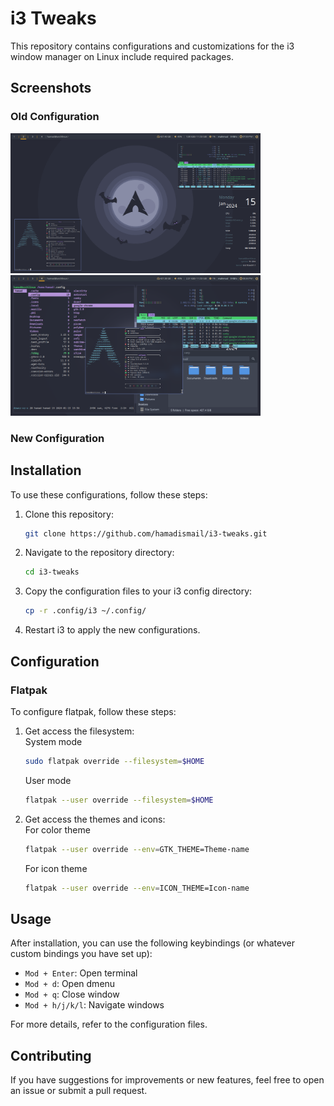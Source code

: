 # i3 Tweaks

This repository contains configurations and customizations for the i3 window manager on Linux include required packages.

## Screenshots

### Old Configuration
<p float="left">
  <img src="screenshots/old-config-1.png" alt="Old Configuration 1" width="400" />
  <img src="screenshots/old-config-2.png" alt="Old Configuration 2" width="400" />
</p>

### New Configuration

## Installation

To use these configurations, follow these steps:

1. Clone this repository:
    ```bash
    git clone https://github.com/hamadismail/i3-tweaks.git
    ```

2. Navigate to the repository directory:
    ```bash
    cd i3-tweaks
    ```

3. Copy the configuration files to your i3 config directory:
    ```bash
    cp -r .config/i3 ~/.config/
    ```

4. Restart i3 to apply the new configurations.

## Configuration

### Flatpak

To configure flatpak, follow these steps:

1. Get access the filesystem:\
    System mode 
    ```bash
    sudo flatpak override --filesystem=$HOME
    ```
    User mode
    ```bash
    flatpak --user override --filesystem=$HOME
    ```

2. Get access the themes and icons:\
    For color theme
    ```bash
    flatpak --user override --env=GTK_THEME=Theme-name
    ```
    For icon theme
    ```bash
    flatpak --user override --env=ICON_THEME=Icon-name
    ```

## Usage

After installation, you can use the following keybindings (or whatever custom bindings you have set up):

- `Mod + Enter`: Open terminal
- `Mod + d`: Open dmenu
- `Mod + q`: Close window
- `Mod + h/j/k/l`: Navigate windows

For more details, refer to the configuration files.

## Contributing

If you have suggestions for improvements or new features, feel free to open an issue or submit a pull request.

<!----
## License

This repository is licensed under the MIT License. See the [LICENSE](LICENSE) file for more details.

![Old Configuration](screenshots/old-config-resized.png)
![New Configuration](screenshots/new-config-resized.png)
-->
